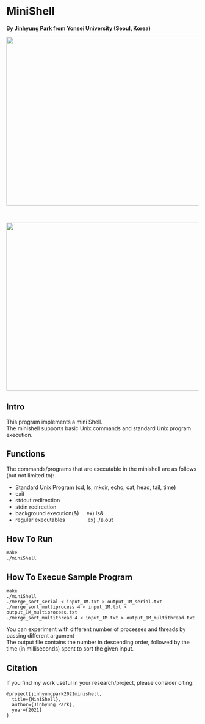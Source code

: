 # MiniShell

**By <a href="http://github.com/jinhyung426/" target="_blank">Jinhyung Park</a> from Yonsei University (Seoul, Korea)**

<p align="center">
  <img width="912" height="441" src="https://github.com/jinhyung426/MiniShell/blob/master/utils/teaser1.png">
</p>
<br/>
<p align="center">
  <img width="912" height="440" src="https://github.com/jinhyung426/MiniShell/blob/master/utils/teaser2.png">
</p>

## Intro
This program implements a mini Shell.</br>
The minishell supports basic Unix commands and standard Unix program execution.</br>

## Functions
The commands/programs that are executable in the minishell are as follows (but not limited to):
   - Standard Unix Program (cd, ls, mkdir, echo, cat, head, tail, time)
   - exit
   - stdout redirection
   - stdin redirection
   - background execution(&) &nbsp; &nbsp; ex) ls& 
   - regular executables &nbsp; &nbsp; &nbsp; &nbsp; &nbsp; &nbsp; &nbsp; ex) ./a.out
   
## How To Run
    make
    ./miniShell

## How To Execue Sample Program
    make
    ./miniShell
    ./merge_sort_serial < input_1M.txt > output_1M_serial.txt
    ./merge_sort_multiprocess 4 < input_1M.txt > output_1M_multiprocess.txt
    ./merge_sort_multithread 4 < input_1M.txt > output_1M_multithread.txt

You can experiment with different number of processes and threads by passing different argument</br>
The output file contains the number in descending order, followed by the time (in milliseconds) spent to sort the given input.</br>


## Citation
If you find my work useful in your research/project, please consider citing:

    @project{jinhyungpark2021minishell,
      title={MiniShell},
      author={Jinhyung Park},
      year={2021}
    }
